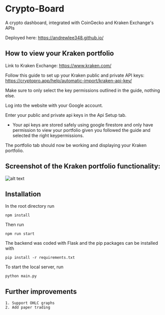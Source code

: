 # Crypto-Board

A crypto dashboard, integrated with CoinGecko and Kraken Exchange's APIs

Deployed here: https://andrewlee348.github.io/

## How to view your Kraken portfolio

Link to Kraken Exchange: https://www.kraken.com/

Follow this guide to set up your Kraken public and private API keys:
https://cryptopro.app/help/automatic-import/kraken-api-key/

Make sure to only select the key permissions outlined in the guide, nothing else.

Log into the website with your Google account.

Enter your public and private api keys in the Api Setup tab.

- Your api keys are stored safely using google firestore and only have permission to view your portfolio given you followed the guide and selected the right keypermissions.

The portfolio tab should now be working and displaying your Kraken portfolio.

## Screenshot of the Kraken portfolio functionality:

![alt text](https://github.com/andrewlee348/crypto-board/blob/main/images/portfolio.png?raw=true)

## Installation

In the root directory run

```
npm install
```

Then run

```
npm run start
```

The backend was coded with Flask and the pip packages can be installed with

```
pip install -r requirements.txt
```

To start the local server, run

```
python main.py
```

## Further improvements

```
1. Support OHLC graphs
2. Add paper trading
```
